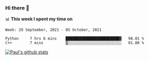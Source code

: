 ### Hi there 👋

📊 **This week I spent my time on**
<!--START_SECTION:waka-->
```text
Week: 29 September, 2021 - 05 October, 2021

Python     7 hrs 6 mins    ████████████████████████▓   98.01 % 
C++        7 mins          ▒░░░░░░░░░░░░░░░░░░░░░░░░   01.80 % 
```
<!--END_SECTION:waka-->


[![Paul's github stats](https://github-readme-stats.vercel.app/api?username=mickeyouyou&theme=dracula&show_icons=true)](https://github.com/anuraghazra/github-readme-stats)

